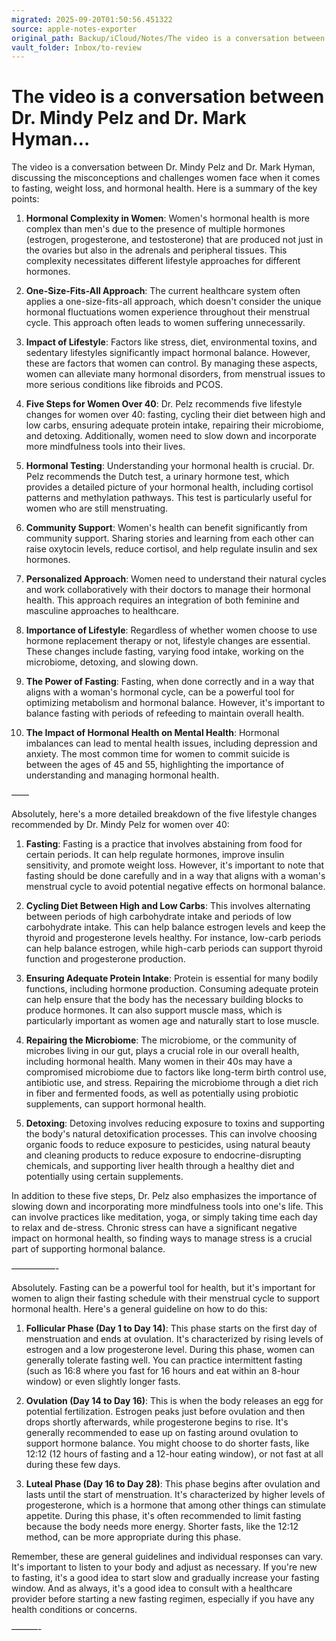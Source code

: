 ```yaml
---
migrated: 2025-09-20T01:50:56.451322
source: apple-notes-exporter
original_path: Backup/iCloud/Notes/The video is a conversation between Dr- Mindy Pelz and Dr- Mark Hyman….md
vault_folder: Inbox/to-review
---
```

# The video is a conversation between Dr. Mindy Pelz and Dr. Mark Hyman…

The video is a conversation between Dr. Mindy Pelz and Dr. Mark Hyman, discussing the misconceptions and challenges women face when it comes to fasting, weight loss, and hormonal health. Here is a summary of the key points:

1. **Hormonal Complexity in Women**: Women's hormonal health is more complex than men's due to the presence of multiple hormones (estrogen, progesterone, and testosterone) that are produced not just in the ovaries but also in the adrenals and peripheral tissues. This complexity necessitates different lifestyle approaches for different hormones.

2. **One-Size-Fits-All Approach**: The current healthcare system often applies a one-size-fits-all approach, which doesn't consider the unique hormonal fluctuations women experience throughout their menstrual cycle. This approach often leads to women suffering unnecessarily.

3. **Impact of Lifestyle**: Factors like stress, diet, environmental toxins, and sedentary lifestyles significantly impact hormonal balance. However, these are factors that women can control. By managing these aspects, women can alleviate many hormonal disorders, from menstrual issues to more serious conditions like fibroids and PCOS.

4. **Five Steps for Women Over 40**: Dr. Pelz recommends five lifestyle changes for women over 40: fasting, cycling their diet between high and low carbs, ensuring adequate protein intake, repairing their microbiome, and detoxing. Additionally, women need to slow down and incorporate more mindfulness tools into their lives.

5. **Hormonal Testing**: Understanding your hormonal health is crucial. Dr. Pelz recommends the Dutch test, a urinary hormone test, which provides a detailed picture of your hormonal health, including cortisol patterns and methylation pathways. This test is particularly useful for women who are still menstruating.

6. **Community Support**: Women's health can benefit significantly from community support. Sharing stories and learning from each other can raise oxytocin levels, reduce cortisol, and help regulate insulin and sex hormones.

7. **Personalized Approach**: Women need to understand their natural cycles and work collaboratively with their doctors to manage their hormonal health. This approach requires an integration of both feminine and masculine approaches to healthcare.

8. **Importance of Lifestyle**: Regardless of whether women choose to use hormone replacement therapy or not, lifestyle changes are essential. These changes include fasting, varying food intake, working on the microbiome, detoxing, and slowing down.

9. **The Power of Fasting**: Fasting, when done correctly and in a way that aligns with a woman's hormonal cycle, can be a powerful tool for optimizing metabolism and hormonal balance. However, it's important to balance fasting with periods of refeeding to maintain overall health.

10. **The Impact of Hormonal Health on Mental Health**: Hormonal imbalances can lead to mental health issues, including depression and anxiety. The most common time for women to commit suicide is between the ages of 45 and 55, highlighting the importance of understanding and managing hormonal health.

——

Absolutely, here's a more detailed breakdown of the five lifestyle changes recommended by Dr. Mindy Pelz for women over 40:

1. **Fasting**: Fasting is a practice that involves abstaining from food for certain periods. It can help regulate hormones, improve insulin sensitivity, and promote weight loss. However, it's important to note that fasting should be done carefully and in a way that aligns with a woman's menstrual cycle to avoid potential negative effects on hormonal balance.

2. **Cycling Diet Between High and Low Carbs**: This involves alternating between periods of high carbohydrate intake and periods of low carbohydrate intake. This can help balance estrogen levels and keep the thyroid and progesterone levels healthy. For instance, low-carb periods can help balance estrogen, while high-carb periods can support thyroid function and progesterone production.

3. **Ensuring Adequate Protein Intake**: Protein is essential for many bodily functions, including hormone production. Consuming adequate protein can help ensure that the body has the necessary building blocks to produce hormones. It can also support muscle mass, which is particularly important as women age and naturally start to lose muscle.

4. **Repairing the Microbiome**: The microbiome, or the community of microbes living in our gut, plays a crucial role in our overall health, including hormonal health. Many women in their 40s may have a compromised microbiome due to factors like long-term birth control use, antibiotic use, and stress. Repairing the microbiome through a diet rich in fiber and fermented foods, as well as potentially using probiotic supplements, can support hormonal health.

5. **Detoxing**: Detoxing involves reducing exposure to toxins and supporting the body's natural detoxification processes. This can involve choosing organic foods to reduce exposure to pesticides, using natural beauty and cleaning products to reduce exposure to endocrine-disrupting chemicals, and supporting liver health through a healthy diet and potentially using certain supplements.

In addition to these five steps, Dr. Pelz also emphasizes the importance of slowing down and incorporating more mindfulness tools into one's life. This can involve practices like meditation, yoga, or simply taking time each day to relax and de-stress. Chronic stress can have a significant negative impact on hormonal health, so finding ways to manage stress is a crucial part of supporting hormonal balance.

—————-

Absolutely. Fasting can be a powerful tool for health, but it's important for women to align their fasting schedule with their menstrual cycle to support hormonal health. Here's a general guideline on how to do this:

1. **Follicular Phase (Day 1 to Day 14)**: This phase starts on the first day of menstruation and ends at ovulation. It's characterized by rising levels of estrogen and a low progesterone level. During this phase, women can generally tolerate fasting well. You can practice intermittent fasting (such as 16:8 where you fast for 16 hours and eat within an 8-hour window) or even slightly longer fasts.

2. **Ovulation (Day 14 to Day 16)**: This is when the body releases an egg for potential fertilization. Estrogen peaks just before ovulation and then drops shortly afterwards, while progesterone begins to rise. It's generally recommended to ease up on fasting around ovulation to support hormone balance. You might choose to do shorter fasts, like 12:12 (12 hours of fasting and a 12-hour eating window), or not fast at all during these few days.

3. **Luteal Phase (Day 16 to Day 28)**: This phase begins after ovulation and lasts until the start of menstruation. It's characterized by higher levels of progesterone, which is a hormone that among other things can stimulate appetite. During this phase, it's often recommended to limit fasting because the body needs more energy. Shorter fasts, like the 12:12 method, can be more appropriate during this phase.

Remember, these are general guidelines and individual responses can vary. It's important to listen to your body and adjust as necessary. If you're new to fasting, it's a good idea to start slow and gradually increase your fasting window. And as always, it's a good idea to consult with a healthcare provider before starting a new fasting regimen, especially if you have any health conditions or concerns.

———-

